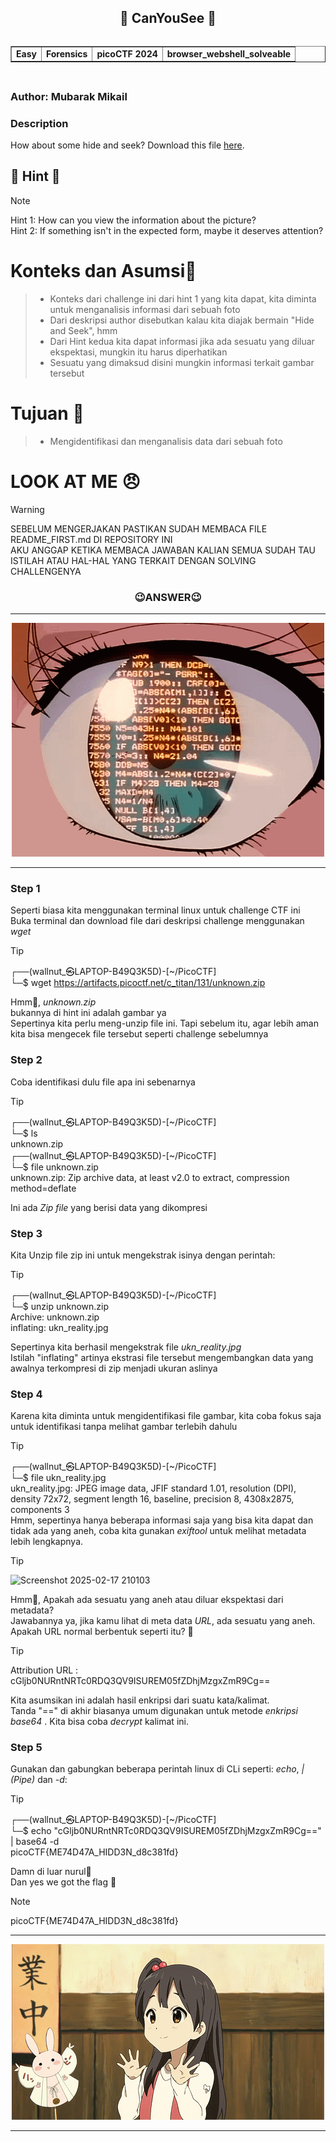 <!----- Start Main ----->
<body>
  <header>
    <h2>🧐 CanYouSee 🧐</h2>
    <table border= "1" cellspacing="5" align="left">    
      <tr>
        <td><strong>Easy</strong></td>
        <td><strong>Forensics</strong></td>
        <td><strong>picoCTF 2024</strong></td>
        <td><strong>browser_webshell_solveable</strong></td>
      </tr>
    </table>
  </header>
  <main>
      <br>
      <h2></h2>
      <h3 align="left">Author: Mubarak Mikail</h3>
      <h3>Description</h3>
        <p align="justify">How about some hide and seek?
Download this file <a href="https://artifacts.picoctf.net/c_titan/131/unknown.zip">here</a>.</p>
      <h2></h2>
  </main>
</body>
<!----- End Main ----->
<!----- Start Hint ----->

## 👀 Hint 👀
> [!NOTE]
> Hint 1: How can you view the information about the picture? <br>
> Hint 2: If something isn't in the expected form, maybe it deserves attention? <br>

# Konteks dan Asumsi🤔
> - Konteks dari challenge ini dari hint 1 yang kita dapat, kita diminta untuk menganalisis informasi dari sebuah foto <br>
> - Dari deskripsi author disebutkan kalau kita diajak bermain "Hide and Seek", hmm <br>
> - Dari Hint kedua kita dapat informasi jika ada sesuatu yang diluar ekspektasi, mungkin itu harus diperhatikan <br>
> - Sesuatu yang dimaksud disini mungkin informasi terkait gambar tersebut

# Tujuan 🚩
> - Mengidentifikasi dan menganalisis data dari sebuah foto

# LOOK AT ME 😠
> [!WARNING]
> SEBELUM MENGERJAKAN PASTIKAN SUDAH MEMBACA FILE README_FIRST.md DI REPOSITORY INI <br>
> AKU ANGGAP KETIKA MEMBACA JAWABAN KALIAN SEMUA SUDAH TAU ISTILAH ATAU HAL-HAL YANG TERKAIT DENGAN SOLVING CHALLENGENYA

<!----- End Hint ----->
<h3 align="center">😉ANSWER😉</h3>
<hr>
<p align="center">
  <img src="/assets/eye.gif" alt="eye.gif">
  <hr>
</p> 
<!----- Start Answer ----->

### Step 1
Seperti biasa kita menggunakan terminal linux untuk challenge CTF ini<br>
Buka terminal dan download file  dari deskripsi challenge menggunakan <em>wget</em>
> [!TIP]
> ┌──(wallnut_㉿LAPTOP-B49Q3K5D)-[~/PicoCTF] <br>
└─$ wget https://artifacts.picoctf.net/c_titan/131/unknown.zip

Hmm🤔, <em>unknown.zip</em> <br> 
bukannya di hint ini adalah gambar ya<br>
Sepertinya kita perlu meng-unzip file ini. Tapi sebelum itu, agar lebih aman kita bisa mengecek file tersebut seperti challenge sebelumnya<br>

### Step 2
Coba identifikasi dulu file apa ini sebenarnya
> [!TIP]
> ┌──(wallnut_㉿LAPTOP-B49Q3K5D)-[~/PicoCTF] <br>
└─$ ls <br>
unknown.zip <br>
> ┌──(wallnut_㉿LAPTOP-B49Q3K5D)-[~/PicoCTF] <br>
└─$ file unknown.zip <br>
unknown.zip: Zip archive data, at least v2.0 to extract, compression method=deflate

Ini ada <em>Zip file</em> yang berisi data  yang dikompresi<br>

### Step 3
Kita Unzip file zip ini untuk mengekstrak isinya dengan perintah: <br>
> [!TIP]
> ┌──(wallnut_㉿LAPTOP-B49Q3K5D)-[~/PicoCTF] <br>
└─$ unzip unknown.zip<br>
> Archive:  unknown.zip <br>
  inflating: ukn_reality.jpg

Sepertinya kita berhasil mengekstrak file <em>ukn_reality.jpg</em><br>
Istilah "inflating" artinya ekstrasi file tersebut mengembangkan data yang awalnya terkompresi di zip menjadi ukuran aslinya <br>

### Step 4
Karena kita diminta untuk mengidentifikasi file gambar, kita coba fokus saja untuk identifikasi tanpa melihat gambar terlebih dahulu<br>
> [!TIP]
> ┌──(wallnut_㉿LAPTOP-B49Q3K5D)-[~/PicoCTF] <br>
└─$ file ukn_reality.jpg <br>
ukn_reality.jpg: JPEG image data, JFIF standard 1.01, resolution (DPI), density 72x72, segment length 16, baseline, precision 8, 4308x2875, components 3 <br>
Hmm, sepertinya hanya beberapa informasi saja yang bisa kita dapat dan tidak ada yang aneh, coba kita gunakan <em>exiftool</em> untuk melihat metadata lebih lengkapnya.<br>

> [!TIP]
> ![Screenshot 2025-02-17 210103](https://github.com/user-attachments/assets/d2530ee7-0788-49a7-9ad7-a5679ae7d934)

Hmm🤔, Apakah ada sesuatu yang aneh atau diluar ekspektasi dari metadata? <br>
Jawabannya ya, jika kamu lihat di meta data <em>URL</em>, ada sesuatu yang aneh. Apakah URL normal berbentuk seperti itu? 🤔
> [!TIP]
> Attribution URL                 : cGljb0NURntNRTc0RDQ3QV9ISUREM05fZDhjMzgxZmR9Cg==

Kita asumsikan ini adalah hasil enkripsi dari suatu kata/kalimat.<br>
Tanda "==" di akhir biasanya umum digunakan untuk metode <em>enkripsi base64</em> . Kita bisa coba <em>decrypt</em> kalimat ini.

### Step 5
Gunakan dan gabungkan beberapa perintah linux di CLi seperti: <em>echo</em>, <em>| (Pipe)</em> dan <em>-d</em>:
> [!TIP]
> ┌──(wallnut_㉿LAPTOP-B49Q3K5D)-[~/PicoCTF] <br>
└─$ echo "cGljb0NURntNRTc0RDQ3QV9ISUREM05fZDhjMzgxZmR9Cg==" | base64 -d <br>
picoCTF{ME74D47A_HIDD3N_d8c381fd} <br>

Damn di luar nurul👀 <br> 
Dan yes we got the flag 🚩
> [!NOTE]
> picoCTF{ME74D47A_HIDD3N_d8c381fd}
> <br>
<!----- End Answer ----->
<hr>
<p align="center">
   <img src="/assets/tamako.gif" alt="tamako.gif">
  <hr>
</p> 
